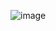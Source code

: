 ![image](https://github.com/Ezra1285/EzraSkoog_Resume/assets/84390617/88714604-c018-431c-8b49-a8306ef07104)
